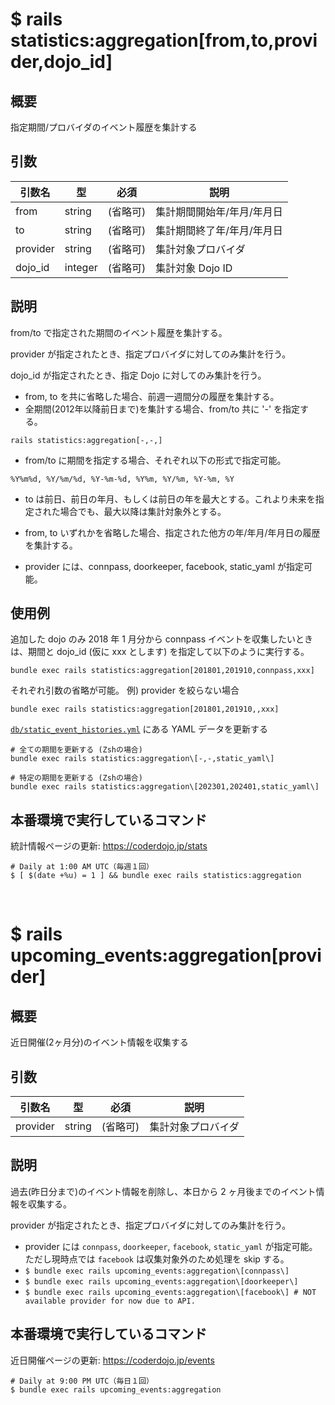 # $ rails statistics:aggregation[from,to,provider,dojo_id]

## 概要

指定期間/プロバイダのイベント履歴を集計する

## 引数

|引数名|型|必須|説明|
|--|--|--|--|
|from|string|(省略可)|集計期間開始年/年月/年月日|
|to|string|(省略可)|集計期間終了年/年月/年月日|
|provider|string|(省略可)|集計対象プロバイダ|
|dojo_id|integer|(省略可)|集計対象 Dojo ID|

## 説明

from/to で指定された期間のイベント履歴を集計する。

provider が指定されたとき、指定プロバイダに対してのみ集計を行う。

dojo_id が指定されたとき、指定 Dojo に対してのみ集計を行う。

+ from, to を共に省略した場合、前週一週間分の履歴を集計する。
+ 全期間(2012年以降前日まで)を集計する場合、from/to 共に '-' を指定する。
```
rails statistics:aggregation[-,-,]
```
+ from/to に期間を指定する場合、それぞれ以下の形式で指定可能。
```
%Y%m%d, %Y/%m/%d, %Y-%m-%d, %Y%m, %Y/%m, %Y-%m, %Y
```
+ to は前日、前日の年月、もしくは前日の年を最大とする。これより未来を指定された場合でも、最大以降は集計対象外とする。

+ from, to いずれかを省略した場合、指定された他方の年/年月/年月日の履歴を集計する。

+ provider には、connpass, doorkeeper, facebook, static_yaml が指定可能。

## 使用例

追加した dojo のみ 2018 年 1 月分から connpass イベントを収集したいときは、期間と dojo_id (仮に xxx とします) を指定して以下のように実行する。
```
bundle exec rails statistics:aggregation[201801,201910,connpass,xxx] 
```

それぞれ引数の省略が可能。
例) provider を絞らない場合
```
bundle exec rails statistics:aggregation[201801,201910,,xxx] 
```

[`db/static_event_histories.yml`](https://github.com/coderdojo-japan/coderdojo.jp/blob/main/db/static_event_histories.yml) にある YAML データを更新する

```
# 全ての期間を更新する (Zshの場合)
bundle exec rails statistics:aggregation\[-,-,static_yaml\]

# 特定の期間を更新する (Zshの場合)
bundle exec rails statistics:aggregation\[202301,202401,static_yaml\]
```

## 本番環境で実行しているコマンド

統計情報ページの更新: https://coderdojo.jp/stats
```
# Daily at 1:00 AM UTC（毎週１回）
$ [ $(date +%u) = 1 ] && bundle exec rails statistics:aggregation
```

<br>

# $ rails upcoming_events:aggregation[provider]

## 概要

近日開催(2ヶ月分)のイベント情報を収集する

## 引数

|引数名|型|必須|説明|
|--|--|--|--|
|provider|string|(省略可)|集計対象プロバイダ|

## 説明

過去(昨日分まで)のイベント情報を削除し、本日から 2 ヶ月後までのイベント情報を収集する。

provider が指定されたとき、指定プロバイダに対してのみ集計を行う。

- provider には `connpass`, `doorkeeper`, `facebook`, `static_yaml` が指定可能。ただし現時点では `facebook` は収集対象外のため処理を skip する。
- `$ bundle exec rails upcoming_events:aggregation\[connpass\]`
- `$ bundle exec rails upcoming_events:aggregation\[doorkeeper\]`
- `$ bundle exec rails upcoming_events:aggregation\[facebook\] # NOT available provider for now due to API.`

## 本番環境で実行しているコマンド

近日開催ページの更新: https://coderdojo.jp/events
```
# Daily at 9:00 PM UTC（毎日１回）
$ bundle exec rails upcoming_events:aggregation
```
